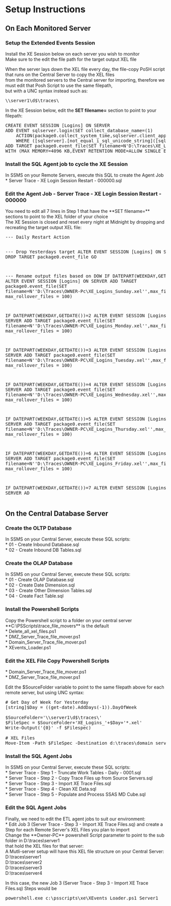 <h1>Setup Instructions</h1>
<h2>On Each Monitored Server</h2>
<h3>Setup the Extended Events Session</h3>
Install the XE Session below on each server you wish to monitor<br>
Make sure to the edit the file path for the target output XEL file<br>

When the server lays down the XEL file every day, the file-copy PoSH script that runs on the Central Server to copy the XEL files<br>
from the monitored servers to the Central server for importing, therefore we must edit that Posh Script to use the same filepath, <br>
but with a UNC syntax instead such as:<br>
<pre>
\\server1\d$\traces\
</pre>

In the XE Session below, edit the **SET filename=** section to point to your filepath:
<pre>
CREATE EVENT SESSION [Logins] ON SERVER 
ADD EVENT sqlserver.login(SET collect_database_name=(1)
    ACTION(package0.collect_system_time,sqlserver.client_app_name,sqlserver.client_hostname,sqlserver.database_id,sqlserver.database_name,sqlserver.nt_username,sqlserver.server_instance_name,sqlserver.session_nt_username,sqlserver.username)
    WHERE ([sqlserver].[not_equal_i_sql_unicode_string]([sqlserver].[client_app_name],N'Microsoft SQL Server Management Studio - Transact-SQL IntelliSense') AND NOT [sqlserver].[like_i_sql_unicode_string]([sqlserver].[client_app_name],N'SQLAgent%')))
ADD TARGET package0.event_file(SET filename=N'D:\Traces\XE_Logins_Dummy.xel',max_file_size=(100),max_rollover_files=(100))
WITH (MAX_MEMORY=4096 KB,EVENT_RETENTION_MODE=ALLOW_SINGLE_EVENT_LOSS,MAX_DISPATCH_LATENCY=30 SECONDS,MAX_EVENT_SIZE=0 KB,MEMORY_PARTITION_MODE=NONE,TRACK_CAUSALITY=OFF,STARTUP_STATE=ON)
</pre>

<h3>Install the SQL Agent job to cycle the XE Session</h3>
In SSMS on your Remote Servers, execute this SQL to create the Agent Job<br>
* Server Trace - XE Login Session Restart - 000000.sql

<h3>Edit the Agent Job - Server Trace - XE Login Session Restart - 000000</h3>
You need to edit all 7 lines in Step 1 that have the **SET filename=** sections to point to the XEL folder of your choice<br>
The XE Session is closed and reset every night at Midnight by dropping and recreating the target output XEL file:
<pre>
--- Daily Restart Action

--- Drop Yesterdays target
ALTER EVENT SESSION [Logins] ON SERVER 
DROP TARGET package0.event_file
GO

--- Rename output files based on DOW
IF DATEPART(WEEKDAY,GETDATE())=1
	ALTER EVENT SESSION [Logins] ON SERVER 
	ADD TARGET package0.event_file(SET filename=N''D:\Traces\OWNER-Pc\XE_Logins_Sunday.xel'',max_file_size=100, max_rollover_files = 100)

IF DATEPART(WEEKDAY,GETDATE())=2
	ALTER EVENT SESSION [Logins] ON SERVER 
	ADD TARGET package0.event_file(SET filename=N''D:\Traces\OWNER-PC\XE_Logins_Monday.xel'',max_file_size=100, max_rollover_files = 100)

IF DATEPART(WEEKDAY,GETDATE())=3
	ALTER EVENT SESSION [Logins] ON SERVER 
	ADD TARGET package0.event_file(SET filename=N''D:\Traces\OWNER-PC\XE_Logins_Tuesday.xel'',max_file_size=100, max_rollover_files = 100)

IF DATEPART(WEEKDAY,GETDATE())=4
	ALTER EVENT SESSION [Logins] ON SERVER 
	ADD TARGET package0.event_file(SET filename=N''D:\Traces\OWNER-PC\XE_Logins_Wednesday.xel'',max_file_size=100, max_rollover_files = 100)

IF DATEPART(WEEKDAY,GETDATE())=5
	ALTER EVENT SESSION [Logins] ON SERVER 
	ADD TARGET package0.event_file(SET filename=N''D:\Traces\OWNER-PC\XE_Logins_Thursday.xel'',max_file_size=100, max_rollover_files = 100)

IF DATEPART(WEEKDAY,GETDATE())=6
	ALTER EVENT SESSION [Logins] ON SERVER 
	ADD TARGET package0.event_file(SET filename=N''D:\Traces\OWNER-PC\XE_Logins_Friday.xel'',max_file_size=100, max_rollover_files = 100)

IF DATEPART(WEEKDAY,GETDATE())=7
	ALTER EVENT SESSION [Logins] ON SERVER 
	AD
</pre>


<h2>On the Central Database Server</h2>
<h3>Create the OLTP Database</h3>
In SSMS on your Central Server, execute these SQL scripts:<br>
 * 01 - Create Inbound Database.sql<br>
 * 02 - Create Inbound DB Tables.sql<br>

<h3>Create the OLAP Database</h3>
In SSMS on your Central Server, execute these SQL scripts:<br>
 * 01 - Create OLAP Database.sql<br>
 * 02 - Create Date Dimension.sql<br>
 * 03 - Create Other Dimension Tables.sql<br>
 * 04 - Create Fact Table.sql<br>

<h3>Install the Powershell Scripts</h3>
Copy the Powershell script to a folder on your central server<br>
**C:\PSScripts\trace_file_movers** is the default<br>
 * Delete_all_xel_files.ps1<br>
 * DMZ_Server_Trace_file_mover.ps1<br>
 * Domain_Server_Trace_file_mover.ps1<br>
 * XEvents_Loader.ps1<br>

<h3>Edit the XEL File Copy Powershell Scripts</h3>
* Domain_Server_Trace_file_mover.ps1<br>
* DMZ_Server_Trace_file_mover.ps1<br>

Edit the $SourceFolder variable to point to the same filepath above for each remote server, but using UNC syntax:
<pre>
# Get Day of Week for Yesterday
[string]$Day = ((get-date).AddDays(-1)).DayOfWeek

$SourceFolder='\\server1\d$\traces\'
$FileSpec = $SourceFolder+'XE_Logins_'+$Day+'*.xel'
Write-Output('{0}' -f $Filespec)

# XEL Files
Move-Item -Path $FileSpec -Destination d:\traces\domain_server1  -Force -ErrorAction SilentlyContinue -WarningAction SilentlyContinue
</pre>

<h3>Install the SQL Agent Jobs</h3>
In SSMS on your Central Server, execute these SQL scripts:<br>
 * Server Trace - Step 1 - Truncate Work Tables - Daily - 0001.sql<br>
 * Server Trace - Step 2 - Copy Trace Files up from Source Servers.sql<br>
 * Server Trace - Step 3 - Import XE Trace Files.sql<br>
 * Server Trace - Step 4 - Clean XE Data.sql<br>
 * Server Trace - Step 5 - Populate and Process SSAS MD Cube.sql<br>

<h3>Edit the SQL Agent Jobs</h3>
Finally, we need to edit the ETL agent jobs to suit our environment:<br>
* Edit Job 3 (Server Trace - Step 3 - Import XE Trace Files.sq) and create a Step for each Remote Server's XEL Files you plan to import<br>
Change the **Owner-PC** powershell Script parameter to point to the sub folder in D:\traces\server1<br>
that hold the XEL files for that server:<br>
A Mutli-server setup will have this XEL file structure on your Central Server:<br>
D:\traces\server1<br>
D:\traces\server2<br>
D:\traces\server3<br>
D:\traces\server4<br>

In this case, the new Job 3 (Server Trace - Step 3 - Import XE Trace Files.sq) Steps would be<br>
<pre>
powershell.exe c:\psscripts\xe\XEvents_Loader.ps1 Server1
</pre>
